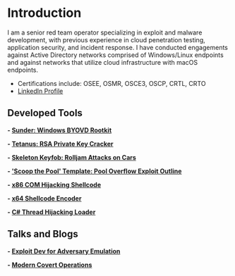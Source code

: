 # Introduction

I am a senior red team operator specializing in exploit and malware development, with previous experience in cloud penetration testing, application security, and incident response. I have conducted engagements against Active Directory networks comprised of Windows/Linux endpoints and against networks that utilize cloud infrastructure with macOS endpoints.

 - Certifications include: OSEE, OSMR, OSCE3, OSCP, CRTL, CRTO
 - [LinkedIn Profile](https://linkedin.com/in/cole-houston-1a91b2170)

## Developed Tools
**- [Sunder: Windows BYOVD Rootkit](https://github.com/ColeHouston/Sunder)**

**- [Tetanus: RSA Private Key Cracker](https://github.com/ForeverAnApple/Tetanus)**

**- [Skeleton Keyfob: Rolljam Attacks on Cars](https://github.com/ColeHouston/skeleton-keyfob)**

**- ['Scoop the Pool' Template: Pool Overflow Exploit Outline](https://github.com/ColeHouston/Scoop-the-Pool-Template)**

**- [x86 COM Hijacking Shellcode](https://github.com/ColeHouston/x86-com-hijack-shellcode)**

**- [x64 Shellcode Encoder](https://github.com/ColeHouston/x64-shellcode-encoder)**

**- [C# Thread Hijacking Loader](https://github.com/ColeHouston/thread-hijacking-in-csharp)**

## Talks and Blogs
**- [Exploit Dev for Adversary Emulation](Exploit_Dev_for_RT.pdf)**

**- [Modern Covert Operations](Covert_Ops.pdf)**

